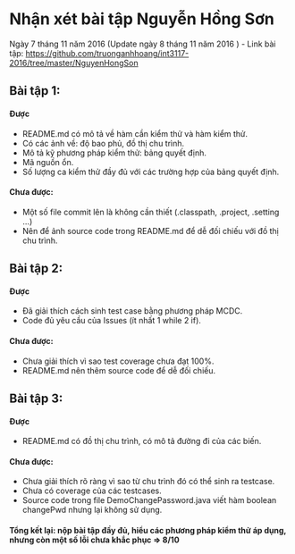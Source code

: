 # Nhận xét bài tập Nguyễn Hồng Sơn
Ngày 7 tháng 11 năm 2016 (Update ngày 8 tháng 11 năm 2016 ) - Link bài tập: https://github.com/truonganhhoang/int3117-2016/tree/master/NguyenHongSon

## Bài tập 1:
#### Được
  + README.md có mô tả về hàm cần kiểm thử và hàm kiểm thử.
  + Có các ảnh về: độ bao phủ, đồ thị chu trình.
  + Mô tả kỹ phương pháp kiểm thử: bảng quyết định.
  + Mã nguồn ổn.
  + Số lượng ca kiểm thử đầy đủ với các trường hợp của bảng quyết định.   
  
#### Chưa được:
  + Một số file commit lên là không cần thiết (.classpath, .project, .setting ...)
  + Nên để ảnh source code trong README.md để dễ đối chiếu với đồ thị chu trình.


## Bài tập 2:
#### Được
  + Đã giải thích cách sinh test case bằng phương pháp MCDC.
  + Code đủ yêu cầu của Issues (ít nhất 1 while 2 if).
  
#### Chưa được: 
  + Chưa giải thích vì sao test coverage chưa đạt 100%.
  + README.md nên thêm source code để dễ đối chiếu.


## Bài tập 3: 
#### Được
  + README.md có đồ thị chu trình, có mô tả đường đi của các biến.
  
#### Chưa được:   
  + Chưa giải thích rõ ràng vì sao từ chu trình đó có thể sinh ra testcase.
  + Chưa có coverage của các testcases.
  + Source code trong file DemoChangePassword.java viết hàm boolean changePwd nhưng lại không sử dụng.

 
#### Tổng kết lại: nộp bài tập đầy đủ, hiểu các phương pháp kiểm thử áp dụng, nhưng còn một số lỗi chưa khắc phục => 8/10
